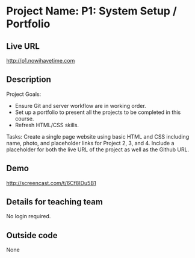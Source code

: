 # Project Name: P1: System Setup / Portfolio

## Live URL
<http://p1.nowihavetime.com>

## Description
Project Goals:

* Ensure Git and server workflow are in working order.
* Set up a portfolio to present all the projects to be completed in this course.
* Refresh HTML/CSS skills.

Tasks: Create a single page website using basic HTML and CSS including name, photo, and placeholder links for Project 2, 3, and 4.  Include a placeholder for both the live URL of the project as well as the Github URL.

## Demo
<http://screencast.com/t/6Cf8IDu5B1>

## Details for teaching team
No login required.

## Outside code
None
